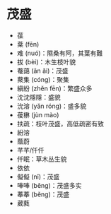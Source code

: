 # 茂盛
* 葆
* 棻 (fēn)
* 难 (nuó)：隰桑有阿，其葉有難
* 拔 (bèi)：木生枝叶貌
* 菴藹 (ān ǎi)：茂盛
* 藂集 (cóng)：聚集
* 縝紛 (zhěn fēn)：繁盛众多
* 沈沈隱隱：盛貌
* 沇溶 (yǎn róng)：盛多貌
* 葰楙 (jùn mào)
* 扶疏：枝叶茂盛，高低疏密有致
* 紛溶
* 蔭蔚
* 芊芊/仟仟
* 仟眠：草木丛生貌
* 依依
* 儗儗 (nǐ)：茂盛
* 唪唪 (běng)：茂盛多实
* 菶菶 (běng)：茂盛
* 葳蕤